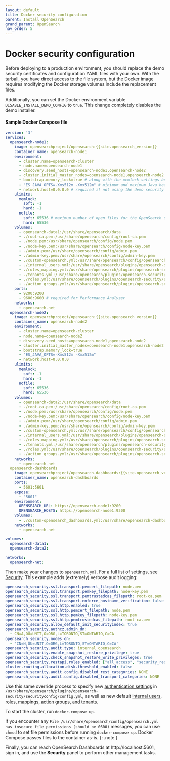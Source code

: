 ```yaml
---
layout: default
title: Docker security configuration
parent: Install OpenSearch
grand_parent: OpenSearch
nav_order: 5
---
```


# Docker security configuration

Before deploying to a production environment, you should replace the demo security certificates and configuration YAML files with your own. With the tarball, you have direct access to the file system, but the Docker image requires modifying the Docker storage volumes include the replacement files.

Additionally, you can set the Docker environment variable `DISABLE_INSTALL_DEMO_CONFIG` to `true`. This change completely disables the demo installer.

#### Sample Docker Compose file

```yml
version: '3'
services:
  opensearch-node1:
    image: opensearchproject/opensearch:{{site.opensearch_version}}
    container_name: opensearch-node1
    environment:
      - cluster.name=opensearch-cluster
      - node.name=opensearch-node1
      - discovery.seed_hosts=opensearch-node1,opensearch-node2
      - cluster.initial_master_nodes=opensearch-node1,opensearch-node2
      - bootstrap.memory_lock=true # along with the memlock settings below, disables swapping
      - "ES_JAVA_OPTS=-Xms512m -Xmx512m" # minimum and maximum Java heap size, recommend setting both to 50% of system RAM
      - network.host=0.0.0.0 # required if not using the demo security configuration
    ulimits:
      memlock:
        soft: -1
        hard: -1
      nofile:
        soft: 65536 # maximum number of open files for the OpenSearch user, set to at least 65536 on modern systems
        hard: 65536
    volumes:
      - opensearch-data1:/usr/share/opensearch/data
      - ./root-ca.pem:/usr/share/opensearch/config/root-ca.pem
      - ./node.pem:/usr/share/opensearch/config/node.pem
      - ./node-key.pem:/usr/share/opensearch/config/node-key.pem
      - ./admin.pem:/usr/share/opensearch/config/admin.pem
      - ./admin-key.pem:/usr/share/opensearch/config/admin-key.pem
      - ./custom-opensearch.yml:/usr/share/opensearch/config/opensearch.yml
      - ./internal_users.yml:/usr/share/opensearch/plugins/opensearch-security/securityconfig/internal_users.yml
      - ./roles_mapping.yml:/usr/share/opensearch/plugins/opensearch-security/securityconfig/roles_mapping.yml
      - ./tenants.yml:/usr/share/opensearch/plugins/opensearch-security/securityconfig/tenants.yml
      - ./roles.yml:/usr/share/opensearch/plugins/opensearch-security/securityconfig/roles.yml
      - ./action_groups.yml:/usr/share/opensearch/plugins/opensearch-security/securityconfig/action_groups.yml
    ports:
      - 9200:9200
      - 9600:9600 # required for Performance Analyzer
    networks:
      - opensearch-net
  opensearch-node2:
    image: opensearchproject/opensearch:{{site.opensearch_version}}
    container_name: opensearch-node2
    environment:
      - cluster.name=opensearch-cluster
      - node.name=opensearch-node2
      - discovery.seed_hosts=opensearch-node1,opensearch-node2
      - cluster.initial_master_nodes=opensearch-node1,opensearch-node2
      - bootstrap.memory_lock=true
      - "ES_JAVA_OPTS=-Xms512m -Xmx512m"
      - network.host=0.0.0.0
    ulimits:
      memlock:
        soft: -1
        hard: -1
      nofile:
        soft: 65536
        hard: 65536
    volumes:
      - opensearch-data2:/usr/share/opensearch/data
      - ./root-ca.pem:/usr/share/opensearch/config/root-ca.pem
      - ./node.pem:/usr/share/opensearch/config/node.pem
      - ./node-key.pem:/usr/share/opensearch/config/node-key.pem
      - ./admin.pem:/usr/share/opensearch/config/admin.pem
      - ./admin-key.pem:/usr/share/opensearch/config/admin-key.pem
      - ./custom-opensearch.yml:/usr/share/opensearch/config/opensearch.yml
      - ./internal_users.yml:/usr/share/opensearch/plugins/opensearch-security/securityconfig/internal_users.yml
      - ./roles_mapping.yml:/usr/share/opensearch/plugins/opensearch-security/securityconfig/roles_mapping.yml
      - ./tenants.yml:/usr/share/opensearch/plugins/opensearch-security/securityconfig/tenants.yml
      - ./roles.yml:/usr/share/opensearch/plugins/opensearch-security/securityconfig/roles.yml
      - ./action_groups.yml:/usr/share/opensearch/plugins/opensearch-security/securityconfig/action_groups.yml
    networks:
      - opensearch-net
  opensearch-dashboards
    image: opensearchproject/opensearch-dashboards:{{site.opensearch_version}}
    container_name: opensearch-dashboards
    ports:
      - 5601:5601
    expose:
      - "5601"
    environment:
      OPENSEARCH_URL: https://opensearch-node1:9200
      OPENSEARCH_HOSTS: https://opensearch-node1:9200
    volumes:
      - ./custom-opensearch_dashboards.yml:/usr/share/opensearch-dashboards/config/opensearch_dashboards.yml
    networks:
      - opensearch-net

volumes:
  opensearch-data1:
  opensearch-data2:

networks:
  opensearch-net:
```

Then make your changes to `opensearch.yml`. For a full list of settings, see [Security](../../../security/configuration/). This example adds (extremely) verbose audit logging:

```yml
opensearch_security.ssl.transport.pemcert_filepath: node.pem
opensearch_security.ssl.transport.pemkey_filepath: node-key.pem
opensearch_security.ssl.transport.pemtrustedcas_filepath: root-ca.pem
opensearch_security.ssl.transport.enforce_hostname_verification: false
opensearch_security.ssl.http.enabled: true
opensearch_security.ssl.http.pemcert_filepath: node.pem
opensearch_security.ssl.http.pemkey_filepath: node-key.pem
opensearch_security.ssl.http.pemtrustedcas_filepath: root-ca.pem
opensearch_security.allow_default_init_securityindex: true
opensearch_security.authcz.admin_dn:
  - CN=A,OU=UNIT,O=ORG,L=TORONTO,ST=ONTARIO,C=CA
opensearch_security.nodes_dn:
  - 'CN=N,OU=UNIT,O=ORG,L=TORONTO,ST=ONTARIO,C=CA'
opensearch_security.audit.type: internal_opensearch
opensearch_security.enable_snapshot_restore_privilege: true
opensearch_security.check_snapshot_restore_write_privileges: true
opensearch_security.restapi.roles_enabled: ["all_access", "security_rest_api_access"]
cluster.routing.allocation.disk.threshold_enabled: false
opensearch_security.audit.config.disabled_rest_categories: NONE
opensearch_security.audit.config.disabled_transport_categories: NONE
```

Use this same override process to specify new [authentication settings](../../../security/configuration/configuration/) in `/usr/share/opensearch/plugins/opensearch-security/securityconfig/config.yml`, as well as new default [internal users, roles, mappings, action groups, and tenants](../../../security/configuration/yaml/).

To start the cluster, run `docker-compose up`.

If you encounter any `File /usr/share/opensearch/config/opensearch.yml has insecure file permissions (should be 0600)` messages, you can use `chmod` to set file permissions before running `docker-compose up`. Docker Compose passes files to the container as-is.
{: .note }

Finally, you can reach OpenSearch Dashboards at http://localhost:5601, sign in, and use the **Security** panel to perform other management tasks.

